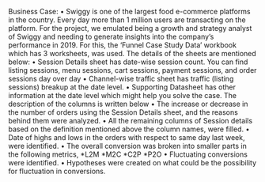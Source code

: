   Business Case:
•	Swiggy is one of the largest food e-commerce platforms in the country. Every day more than 1 million users are transacting on the platform. For the project, we emulated being a growth and strategy analyst of 
    Swiggy and needing to generate insights into the company’s performance in 2019. For this, the ‘Funnel Case Study Data’ workbook which has 3 worksheets, was used. The details of the sheets are mentioned below:
•	Session Details sheet has date-wise session count. You can find listing sessions, menu sessions, cart sessions, payment sessions, and order sessions day over day
•	Channel-wise traffic sheet has traffic (listing sessions) breakup at the date level.
•	Supporting Datasheet has other information at the date level which might help you solve the case. The description of the columns is written below
•	The increase or decrease in the number of orders using the Session Details sheet, and the reasons behind them were analyzed.
•	All the remaining columns of Session details based on the definition mentioned above the column names, were filled.
•	Date of highs and lows in the orders with respect to same day last week, were identified.
•	The overall conversion was broken into smaller parts in the following metrics, *L2M *M2C *C2P *P2O
•	Fluctuating conversions were identified.
•	Hypotheses were created on what could be the possibility for fluctuation in conversions.


